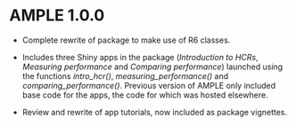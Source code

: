 # AMPLE 1.0.0

* Complete rewrite of package to make use of R6 classes.

* Includes three Shiny apps in the package (*Introduction to HCRs*, *Measuring performance* and *Comparing performance*) launched using the functions *intro_hcr()*, *measuring_performance()* and *comparing_performance()*. Previous version of AMPLE only included base code for the apps, the code for which was hosted elsewhere.

* Review and rewrite of app tutorials, now included as package vignettes.